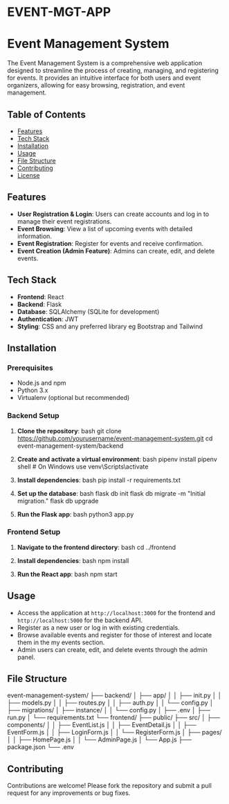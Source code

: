 # EVENT-MGT-APP
# Event Management System

The Event Management System is a comprehensive web application designed to streamline the process of creating, managing, and registering for events. It provides an intuitive interface for both users and event organizers, allowing for easy browsing, registration, and event management.

## Table of Contents

- [Features](#features)
- [Tech Stack](#tech-stack)
- [Installation](#installation)
- [Usage](#usage)
- [File Structure](#file-structure)
- [Contributing](#contributing)
- [License](#license)

## Features

- **User Registration & Login**: Users can create accounts and log in to manage their event registrations.
- **Event Browsing**: View a list of upcoming events with detailed information.
- **Event Registration**: Register for events and receive confirmation.
- **Event Creation (Admin Feature)**: Admins can create, edit, and delete events.

## Tech Stack

- **Frontend**: React
- **Backend**: Flask
- **Database**: SQLAlchemy (SQLite for development)
- **Authentication**: JWT
- **Styling**: CSS and any preferred library eg Bootstrap and Tailwind

## Installation

### Prerequisites

- Node.js and npm
- Python 3.x
- Virtualenv (optional but recommended)

### Backend Setup

1. **Clone the repository**:
bash
git clone https://github.com/yourusername/event-management-system.git
cd event-management-system/backend


2. **Create and activate a virtual environment**:
bash
pipenv install
pipenv shell  # On Windows use venv\Scripts\activate


3. **Install dependencies**:
bash
pip install -r requirements.txt


4. **Set up the database**:
bash
flask db init
flask db migrate -m "Initial migration."
flask db upgrade


5. **Run the Flask app**:
bash
python3 app.py


### Frontend Setup

1. **Navigate to the frontend directory**:
bash
cd ../frontend


2. **Install dependencies**:
bash
npm install


3. **Run the React app**:
bash
npm start


## Usage

- Access the application at `http://localhost:3000` for the frontend and `http://localhost:5000` for the backend API.
- Register as a new user or log in with existing credentials.
- Browse available events and register for those of interest and locate them in   the my events section.
- Admin users can create, edit, and delete events through the admin panel.

## File Structure

event-management-system/
├── backend/
│   ├── app/
│   │   ├── init.py
│   │   ├── models.py
│   │   ├── routes.py
│   │   ├── auth.py
│   │   └── config.py
│   ├── migrations/
│   ├── instance/
│   │   └── config.py
│   ├── .env
│   ├── run.py
│   └── requirements.txt
└── frontend/
├── public/
├── src/
│   ├── components/
│   │   ├── EventList.js
│   │   ├── EventDetail.js
│   │   ├── EventForm.js
│   │   ├── LoginForm.js
│   │   └── RegisterForm.js
│   ├── pages/
│   │   ├── HomePage.js
│   │   └── AdminPage.js
│   └── App.js
├── package.json
└── .env


## Contributing

Contributions are welcome! Please fork the repository and submit a pull request for any improvements or bug fixes.

